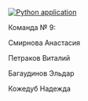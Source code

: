 [![Python application](https://github.com/smirnovaanastasia1234/software-engineering_HW_I/actions/workflows/python-app.yml/badge.svg)](https://github.com/smirnovaanastasia1234/software-engineering_HW_I/actions/workflows/python-app.yml)

Команда № 9:

Смирнова Анастасия

Петраков Виталий

Багаудинов Эльдар

Кожедуб Надежда
